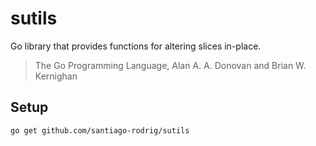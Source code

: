 # sutils

Go library that provides functions for altering slices in-place.

> The Go Programming Language, Alan A. A. Donovan and Brian W. Kernighan

## Setup

```sh
go get github.com/santiago-rodrig/sutils
```
